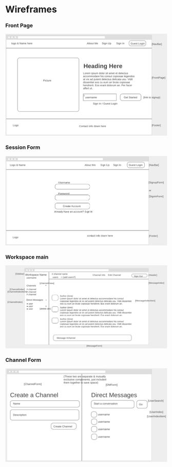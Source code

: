# Wireframes


### Front Page

![front page wireframe](https://raw.githubusercontent.com/hanhee-song/slic/master/docs/Screen%20Shot%202017-10-21%20at%2014.19.27.png)

### Session Form

![session form wireframe](https://raw.githubusercontent.com/hanhee-song/slic/master/docs/Screen%20Shot%202017-10-21%20at%2014.19.40.png)

### Workspace main

![chat main wireframe](https://raw.githubusercontent.com/hanhee-song/slic/master/docs/Screen%20Shot%202017-10-21%20at%2014.19.52.png)

### Channel Form

![new channel/DM wireframe](https://raw.githubusercontent.com/hanhee-song/slic/master/docs/Screen%20Shot%202017-10-21%20at%2014.20.00.png)
